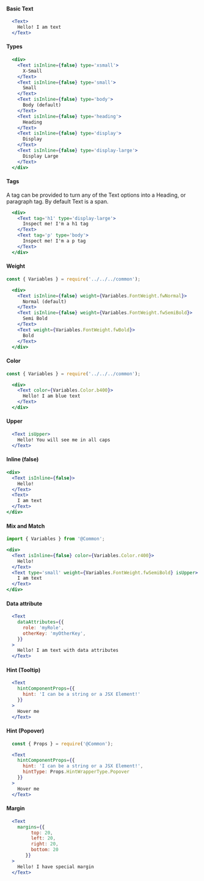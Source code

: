 #### Basic Text

```jsx
  <Text>
    Hello! I am text
  </Text>
```

#### Types

```jsx
  <div>
    <Text isInline={false} type='xsmall'>
      X-Small
    </Text>
    <Text isInline={false} type='small'>
      Small
    </Text>
    <Text isInline={false} type='body'>
      Body (default)
    </Text>
    <Text isInline={false} type='heading'>
      Heading
    </Text>
    <Text isInline={false} type='display'>
      Display
    </Text>
    <Text isInline={false} type='display-large'>
      Display Large
    </Text>
  </div>
```

#### Tags
A tag can be provided to turn any of the Text options into a Heading, or paragraph tag. By default Text is a span.

```jsx
  <div>
    <Text tag='h1' type='display-large'>
      Inspect me! I'm a h1 tag
    </Text>
    <Text tag='p' type='body'>
      Inspect me! I'm a p tag
    </Text>
  </div>
```

#### Weight

```jsx
const { Variables } = require('../../../common');

  <div>
    <Text isInline={false} weight={Variables.FontWeight.fwNormal}>
      Normal (default)
    </Text>
    <Text isInline={false} weight={Variables.FontWeight.fwSemiBold}>
      Semi Bold
    </Text>
    <Text weight={Variables.FontWeight.fwBold}>
      Bold
    </Text>
  </div>
```

#### Color

```jsx
const { Variables } = require('../../../common');

  <div>
    <Text color={Variables.Color.b400}>
      Hello! I am blue text
    </Text>
  </div>
```

#### Upper

```jsx
  <Text isUpper>
    Hello! You will see me in all caps
  </Text>
```

#### Inline (false)

```jsx
<div>
  <Text isInline={false}>
    Hello!
  </Text>
  <Text>
    I am text
  </Text>
</div>
```

#### Mix and Match

```jsx
import { Variables } from '@Common';

<div>
  <Text isInline={false} color={Variables.Color.r400}>
    Hello!
  </Text>
  <Text type='small' weight={Variables.FontWeight.fwSemiBold} isUpper>
    I am text
  </Text>
</div>
```

#### Data attribute

```jsx
  <Text
    dataAttributes={{
      role: 'myRole',
      otherKey: 'myOtherKey',
    }}
  >
    Hello! I am text with data attributes
  </Text>
```

#### Hint (Tooltip)
```jsx
  <Text
    hintComponentProps={{
      hint: 'I can be a string or a JSX Element!'
    }}
  >
    Hover me
  </Text>
```

#### Hint (Popover)
```jsx
  const { Props } = require('@Common');

  <Text
    hintComponentProps={{
      hint: 'I can be a string or a JSX Element!',
      hintType: Props.HintWrapperType.Popover
    }}
  >
    Hover me
  </Text>
```

#### Margin

```jsx
  <Text
    margins={{
         top: 20,
         left: 20,
         right: 20,
         bottom: 20
       }}
  >
    Hello! I have special margin
  </Text>
```
